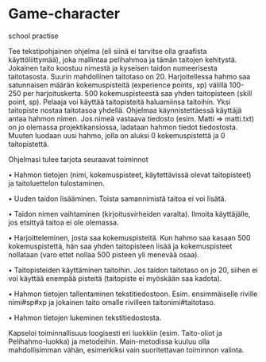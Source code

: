 # Game-character
school practise 

Tee tekstipohjainen ohjelma (eli siinä ei tarvitse olla graafista käyttöliittymää), joka mallintaa pelihahmoa ja tämän taitojen kehitystä. 
Jokainen taito koostuu nimestä ja kyseisen taidon numeerisesta taitotasosta. Suurin mahdollinen taitotaso on 20.
Harjoitellessa hahmo saa satunnaisen määrän kokemuspisteitä (experience points, xp) välillä 100- 250 per harjoituskerta. 500 kokemuspisteestä saa yhden taitopisteen (skill point, sp). Pelaaja voi käyttää taitopisteitä haluamiinsa taitoihin. Yksi taitopiste nostaa taitotasoa yhdellä.
Ohjelmaa käynnistettäessä käyttäjä antaa hahmon nimen. Jos nimeä vastaava tiedosto (esim. Matti => matti.txt) on jo olemassa projektikansiossa, ladataan hahmon tiedot tiedostosta. Muuten luodaan uusi hahmo, jolla on aluksi 0 kokemuspistettä ja 0 taitopistettä.

Ohjelmasi tulee tarjota seuraavat toiminnot

• Hahmon tietojen (nimi, kokemuspisteet, käytettävissä olevat taitopisteet) ja taitoluettelon
tulostaminen.

• Uuden taidon lisääminen. Toista samannimistä taitoa ei voi lisätä.

• Taidon nimen vaihtaminen (kirjoitusvirheiden varalta). Ilmoita käyttäjälle, jos etsittyä taitoa
ei ole olemassa.

• Harjoitteleminen, josta saa kokemuspisteitä. Kun hahmo saa kasaan 500 kokemuspistettä,
hän saa yhden taitopisteen lisää ja kokemuspisteet nollataan (varo ettet nollaa 500 pisteen
yli menevää osaa).

• Taitopisteiden käyttäminen taitoihin. Jos taidon taitotaso on jo 20, siihen ei voi käyttää
enempää pisteitä (taitopiste ei myöskään saa kadota).

• Hahmon tietojen tallentaminen tekstitiedostoon. Esim. ensimmäiselle riville nimi#sp#xp ja
jokainen taito omalle rivilleen taitonimi#taitotaso.

• Hahmon tietojen lukeminen tekstitiedostosta.

Kapseloi toiminnallisuus loogisesti eri luokkiin (esim. Taito-oliot ja Pelihahmo-luokka) ja metodeihin. Main-metodissa kuuluu olla mahdollisimman vähän, esimerkiksi vain suoritettavan toiminnon valinta.
